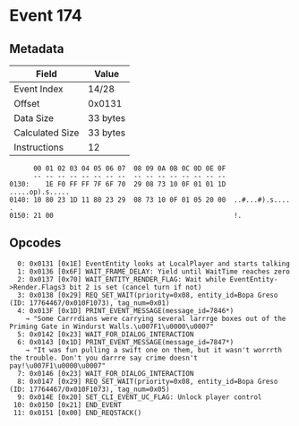 # Event 174

## Metadata

| Field           | Value    |
|-----------------|----------|
| Event Index     | 14/28    |
| Offset          | 0x0131   |
| Data Size       | 33 bytes |
| Calculated Size | 33 bytes |
| Instructions    | 12       |

```
      00 01 02 03 04 05 06 07  08 09 0A 0B 0C 0D 0E 0F
      -- -- -- -- -- -- -- --  -- -- -- -- -- -- -- --
0130:    1E F0 FF FF 7F 6F 70  29 08 73 10 0F 01 01 1D   .....op).s.....
0140: 10 80 23 1D 11 80 23 29  08 73 10 0F 01 05 20 00  ..#...#).s.... .
0150: 21 00                                             !.              
```

## Opcodes

```
  0: 0x0131 [0x1E] EventEntity looks at LocalPlayer and starts talking
  1: 0x0136 [0x6F] WAIT_FRAME_DELAY: Yield until WaitTime reaches zero
  2: 0x0137 [0x70] WAIT_ENTITY_RENDER_FLAG: Wait while EventEntity->Render.Flags3 bit 2 is set (cancel turn if not)
  3: 0x0138 [0x29] REQ_SET_WAIT(priority=0x08, entity_id=Bopa Greso (ID: 17764467/0x010F1073), tag_num=0x01)
  4: 0x013F [0x1D] PRINT_EVENT_MESSAGE(message_id=7846*)
    → "Some Carrrdians were carrying several larrrge boxes out of the Priming Gate in Windurst Walls.\u007F1\u0000\u0007"
  5: 0x0142 [0x23] WAIT_FOR_DIALOG_INTERACTION
  6: 0x0143 [0x1D] PRINT_EVENT_MESSAGE(message_id=7847*)
    → "It was fun pulling a swift one on them, but it wasn't worrrth the trouble. Don't you darrre say crime doesn't pay!\u007F1\u0000\u0007"
  7: 0x0146 [0x23] WAIT_FOR_DIALOG_INTERACTION
  8: 0x0147 [0x29] REQ_SET_WAIT(priority=0x08, entity_id=Bopa Greso (ID: 17764467/0x010F1073), tag_num=0x05)
  9: 0x014E [0x20] SET_CLI_EVENT_UC_FLAG: Unlock player control
 10: 0x0150 [0x21] END_EVENT
 11: 0x0151 [0x00] END_REQSTACK()
```
